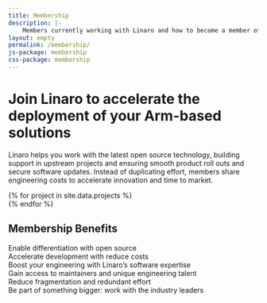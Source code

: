 ```yaml
---
title: Membership
description: |-
    Members currently working with Linaro and how to become a member of Linaro.
layout: empty
permalink: /membership/
js-package: membership
css-package: membership
---
```

<div class="container-fluid" id="why-join-container"  style="background-image: url('/assets/images/content/membership-bg.jpg');">
<div class="row overlay" id="why-join">
    <div class="container text-center">
        <h1 class="fly center-block">Join Linaro to accelerate the deployment of your Arm-based solutions</h1>
        <p class="fly center-block">
            Linaro helps you work with the latest open source technology, building support in upstream projects and ensuring smooth product roll outs and secure software updates. Instead of duplicating effort, members share engineering costs to accelerate innovation and time to market.
        </p>
    </div>
</div>
</div>
<div class="container-fluid">
<div class="row" id="projects">
    <div class="owl-carousel owl-theme" id="projects-slider">
        {% for project in site.data.projects %}
        <a href="{{project.url}}" target="_blank">
            <div class="item project-item">
                <div class="project-image" style="background: url('/assets/images/projects/{{project.image}}') no-repeat center center;
                 background-size: contain; -webkit-background-size: contain; -moz-background-size: contain; -o-background-size: contain;"></div>
            </div>
        </a>
        {% endfor %}
    </div>
</div>
<div class="row padded-row" id="key-factors">
    <div class="container">
        <h2 class="text-center">Membership Benefits</h2>
        <div class="col-xs-12 col-sm-4 col-lg-2 key-factor text-center">
            <div class="key-factor-block fly" data-toggle="tooltip" data-placement="top" title="Tooltip on top">
                <span class="key-factor-title">
                    <span class="bold">Enable differentiation</span> with <span class="bold">open source</span>
                </span>
            </div>
        </div>
        <div class="col-xs-12 col-sm-4 col-lg-2 key-factor text-center">
            <div class="key-factor-block fly" data-toggle="tooltip" data-placement="top" title="Tooltip on top">
                <span class="key-factor-title">
                    <span class="bold">Accelerate development</span> with <span class="bold">reduce costs</span>
                </span>
            </div>
        </div>
        <div class="col-xs-12 col-sm-4 col-lg-2 key-factor text-center">
            <div class="key-factor-block fly" data-toggle="tooltip" data-placement="top" title="Tooltip on top">
                <span class="key-factor-title">
                    Boost your <span class="bold">engineering</span> with Linaro’s <span class="bold">software expertise</span>
                </span>
            </div>
        </div>
        <div class="col-xs-12 col-sm-4 col-lg-2 key-factor text-center">
            <div class="key-factor-block fly" data-toggle="tooltip" data-placement="top" title="Tooltip on top">
                <span class="key-factor-title">
                    Gain access to <span class="bold">maintainers</span> and <span class="bold">unique</span> engineering talent
                </span>
            </div>
        </div>
        <div class="col-xs-12 col-sm-4 col-lg-2 key-factor text-center">
            <div class="key-factor-block fly" data-toggle="tooltip" data-placement="top" title="Tooltip on top">
                <span class="key-factor-title">
                   Reduce <span class="bold">fragmentation</span> and <span class="bold">redundant</span> effort
                </span>
            </div>
        </div>
        <div class="col-xs-12 col-sm-4 col-lg-2 key-factor text-center">
            <div class="key-factor-block fly" data-toggle="tooltip" data-placement="top" title="Tooltip on top">
                <span class="key-factor-title">
                   Be part of something bigger: work with the <span class="bold">industry leaders</span>
                </span>
            </div>
        </div>
    </div>
</div>
</div>